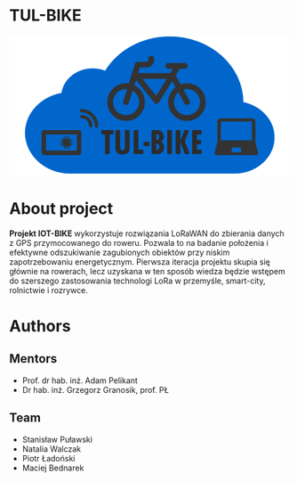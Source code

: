 ﻿# TUL-BIKE

![Logo](img/logo.png)

# About project

**Projekt IOT-BIKE** wykorzystuje rozwiązania LoRaWAN do zbierania danych z GPS przymocowanego do roweru. Pozwala to na badanie położenia i efektywne odszukiwanie zagubionych obiektów przy niskim zapotrzebowaniu energetycznym. Pierwsza iteracja projektu skupia się głównie na rowerach, lecz uzyskana w ten sposób wiedza będzie wstępem do szerszego zastosowania technologi LoRa w przemyśle, smart-city, rolnictwie i rozrywce.


# Authors

## Mentors

* Prof. dr hab. inż. Adam Pelikant
* Dr hab. inż. Grzegorz Granosik, prof. PŁ

## Team

* Stanisław Puławski
* Natalia Walczak
* Piotr Ładoński
* Maciej Bednarek

